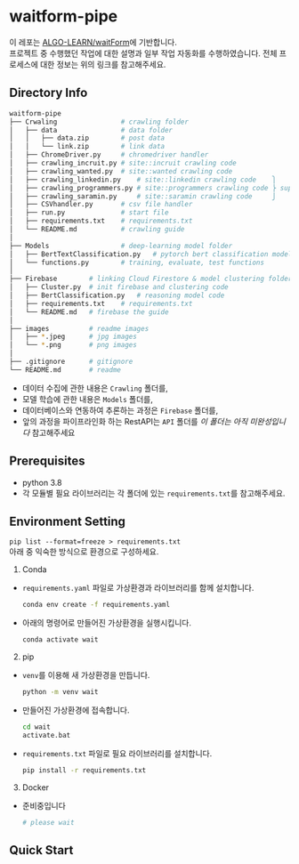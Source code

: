 # waitform-pipe
이 레포는 [ALGO-LEARN/waitForm](https://github.com/ALGO-LEARN/waitForm)에 기반합니다.  
프로젝트 중 수행했던 작업에 대한 설명과 일부 작업 자동화를 수행하였습니다. 전체 프로세스에 대한 정보는 위의 링크를 참고해주세요.

## Directory Info
```bash
waitform-pipe
├── Crwaling                # crawling folder
│   ├── data                # data folder
│   │   ├── data.zip        # post data
│   │   └── link.zip        # link data
│   ├── ChromeDriver.py     # chromedriver handler
│   ├── crawling_incruit.py # site::incruit crawling code
│   ├── crawling_wanted.py  # site::wanted crawling code
│   ├── crawling_linkedin.py    # site::linkedin crawling code    ⎫
│   ├── crawling_programmers.py # site::programmers crawling code ⎬ support by @tpqls0327
│   ├── crawling_saramin.py     # site::saramin crawling code     ⎭
│   ├── CSVhandler.py       # csv file handler
│   ├── run.py              # start file
│   ├── requirements.txt    # requirements.txt
│   └── README.md           # crawling guide
│
├── Models                  # deep-learning model folder
│   ├── BertTextClassification.py   # pytorch bert classification model
│   └── functions.py        # training, evaluate, test functions
│
├── Firebase        # linking Cloud Firestore & model clustering folder
│   ├── Cluster.py  # init firebase and clustering code
│   ├── BertClassification.py   # reasoning model code
│   ├── requirements.txt    # requirements.txt
│   └── README.md   # firebase the guide
│
├── images          # readme images
│   ├── *.jpeg      # jpg images
│   └── *.png       # png images
│
├── .gitignore      # gitignore
└── README.md       # readme
```

- 데이터 수집에 관한 내용은 `Crawling` 폴더를,
- 모델 학습에 관한 내용은 `Models` 폴더를,
- 데이터베이스와 연동하여 추론하는 과정은 `Firebase` 폴더를,
- 앞의 과정을 파이프라인화 하는 RestAPI는 `API` 폴더를 _이 폴더는 아직 미완성입니다_
참고해주세요

## Prerequisites
- python 3.8
- 각 모듈별 필요 라이브러리는 각 폴더에 있는 `requirements.txt`를 참고해주세요.

## Environment Setting
`pip list --format=freeze > requirements.txt`  
아래 중 익숙한 방식으로 환경으로 구성하세요.  
1. Conda
- `requirements.yaml` 파일로 가상환경과 라이브러리를 함께 설치합니다.
  ```bash
  conda env create -f requirements.yaml
  ```
- 아래의 명령어로 만들어진 가상환경을 실행시킵니다.
  ```bash
  conda activate wait
  ```

2. pip
- `venv`를 이용해 새 가상환경을 만듭니다.
  ```bash
  python -m venv wait
  ```
- 만들어진 가상환경에 접속합니다.
  ```bash
  cd wait
  activate.bat
  ```
- `requirements.txt` 파일로 필요 라이브러리를 설치합니다.
  ```bash
  pip install -r requirements.txt
  ```

3. Docker
- 준비중입니다
  ```bash
  # please wait
  ```

## Quick Start
